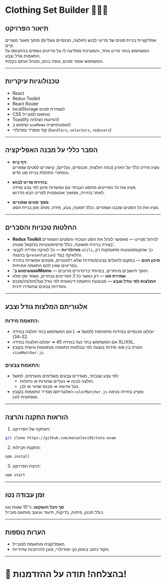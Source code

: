 
# Clothing Set Builder 👕👖👟

## תיאור הפרויקט

אפליקציית בניית סטים של פריטי לבוש (חולצה, מכנסיים ונעליים) מתוך מאגר מוצרים קיים.  
המשתמש בוחר פריט אחד, והמערכת ממליצה לו על פריטים נוספים בהתבסס על התאמות גודל וצבע.  
המשתמש שומר סטים, צופה בהם, ומנהל אותם בקלות.

---

## טכנולוגיות עיקריות

- React
- Redux Toolkit
- React Router
- localStorage לשמירת סטים
- CSS מותאם למובייל
- Toastify להודעות הצלחה
- שימוש ב-`useMemo` לאופטימיזציה
- קוד מופרד ומודולרי (`handlers`, `selectors`, `reducers`)

---

## הסבר כללי על מבנה האפליקציה

- **דף בית**:  
  מציג מידע כללי על הארון (כמה חולצות, מכנסיים, נעליים), קישורים לסטים שמורים וכפתורי התחלת בניית סט חדש.

- **בחירת פריט לבוש**:  
  מציג את כל הפריטים מהסוג הנבחר עם אפשרות סינון לפי צבע ומידה.  
  לאחר בחירה, ממשיך אוטומטית לפריט הבא הדרוש.

- **מסך סטים שמורים**:  
  מציג את כל הסטים שנבנו ושמורים. כולל תמונה, צבע, מידה, מותג וזמן בניית הסט.


---

## החלטות טכניות והסברים

- **Redux Toolkit** לניהול סטייט — מאפשר לנהל את הסט הנוכחי והסטים השמורים בצורה ברורה ופשוטה, כולל פרסיסטנטיות בלוקאל סטורג'.
- **מודולריות** — כל לוגיקה נפרדה לקבצי `utils`, כך שהקומפוננטות מתעסקות רק בהצגה (`presentation`) והלוגיקה בצד.
- **סינון חכם** — במקום להעלים צבעים/מידות שלא רלוונטיים, מונעים אפשרות בחירה בפריטים שאין להם התאמה אמיתית.
- **שימוש ב־useMemo** — חוסך חישובים מיותרים, במיוחד ברינדורים מרובים.
- **שמירת סט** — רק כאשר כל 3 הפריטים נבחרים, נשמר סט מלא.
- **המלצות לפי גודל וצבע** — מבוצעת התאמה דינאמית לפי גודל נעל/חולצה/מכנס והגדרות צבעים שהוגדרו ידנית.

---

## אלגוריתם המלצות גודל וצבע

### התאמת מידות:
- אם המשתמש בחר חולצה במידה L ➔ יומלצו מכנסיים במידות מתאימות (למשל 32–34).
- אם המשתמש בחר נעל במידה 45 ➔ יומלצו חולצות במידה XL/XXL.
- המרה בין סוגי מידות בוצעה לפי טבלאות התאמה מותאמות אישית בקובץ `sizeMatcher.js`.

### התאמת צבעים:
- לפי צבע שנבחר, מוגדרים צבעים משלימים מועדפים. למשל:
  - חולצה לבנה ➔ נעליים שחורות או כחולות.
  - נעל אדומה ➔ מכנס שחור או לבן.
- האלגוריתם מגדיר התאמות בקובץ `colorMatcher.js` ומציע בחירה נעימה ואסתטית לעין.

---

## הוראות התקנה והרצה

1. העתקה של הפרויקט:
```bash
git clone https://github.com/matanlevi95/toto-exam
```
2. התקנת חבילות:
```bash
npm install
```
3. הרצת הפרויקט:
```bash
npm start
```

---

## זמן עבודה נטו

**סך הכל הושקעו:** כ־10 שעות נטו  
כולל תכנון, פיתוח, בדיקות, תיעוד ועיצוב מותאם מובייל.

---

## הערות נוספות

- האפליקציה מותאמת למובייל.
- הקוד כתוב באופן נקי ומודולרי, מוכן להרחבות עתידיות.

---

# 🏁 בהצלחה! תודה על ההזדמנות!
